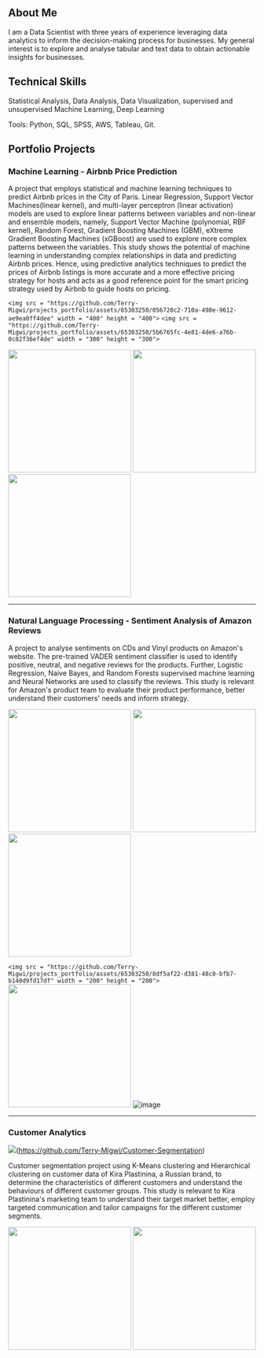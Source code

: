 ## About Me
I am a Data Scientist with three years of experience leveraging data analytics to inform the decision-making process for businesses. My general interest is to explore and analyse tabular and text data to obtain actionable insights for businesses. 

## Technical Skills
Statistical Analysis, Data Analysis, Data Visualization, supervised and unsupervised Machine Learning, Deep Learning

Tools: Python, SQL, SPSS, AWS, Tableau, Git.

## Portfolio Projects

### Machine Learning - Airbnb Price Prediction
A project that employs statistical and machine learning techniques to predict Airbnb prices in the City of Paris. Linear Regression, Support Vector Machines(linear kernel), and multi-layer perceptron (linear activation) models are used to explore linear patterns between variables and non-linear and ensemble models, namely, Support Vector Machine (polynomial, RBF kernel), Random Forest, Gradient Boosting Machines (GBM), eXtreme Gradient Boosting Machines (xGBoost) are used to explore more complex patterns between the variables. This study shows the potential of machine learning in understanding complex relationships in data and predicting Airbnb prices. Hence, using predictive analytics techniques to predict the prices of Airbnb listings is more accurate and a more effective pricing strategy for hosts and acts as a good reference point for the smart pricing strategy used by Airbnb to guide hosts on pricing. 

`<img src = "https://github.com/Terry-Migwi/projects_portfolio/assets/65303250/056720c2-710a-498e-9612-ae9ea0ff4dee" width = "400" height = "400">`
`<img src = "https://github.com/Terry-Migwi/projects_portfolio/assets/65303250/5b6765fc-4e81-4de6-a76b-0c82f36ef4de" width = "300" height = "300">`

<img src = "https://github.com/Terry-Migwi/projects_portfolio/assets/65303250/69799941-5b30-47ce-9d21-fef04766edb3" width = "250" height = "250">
<img src = "https://github.com/Terry-Migwi/projects_portfolio/assets/65303250/72a2c1dc-ed25-48ed-a4d3-cfff7de5bbb6" width = "250" height = "250">
<img src = "https://github.com/Terry-Migwi/projects_portfolio/assets/65303250/0c41b3be-412a-44d1-984e-4b481c38ba1f" width = "250" height = "250">

--------------------------------------------------------------------------------------------------------------------------------------------------------------------------------------------------------------------
### Natural Language Processing - Sentiment Analysis of Amazon Reviews
A project to analyse sentiments on CDs and Vinyl products on Amazon's website. The pre-trained VADER sentiment classifier is used to identify positive, neutral, and negative reviews for the products. Further, Logistic Regression, Naive Bayes, and Random Forests supervised machine learning and Neural Networks are used to classify the reviews. This study is relevant for Amazon's product team to evaluate their product performance, better understand their customers' needs and inform strategy. 

<img src = "https://github.com/Terry-Migwi/projects_portfolio/assets/65303250/c0ee1a80-245d-4850-98ec-281d375bd6df" width = "250" height = "250"> 
<img src = "https://github.com/Terry-Migwi/projects_portfolio/assets/65303250/b0e8cb64-9acc-453c-a946-2fbae66d2c38" width = "250" height = "250"> 
<img src = "https://github.com/Terry-Migwi/projects_portfolio/assets/65303250/2421b29f-42a9-4482-823a-b1150692a78a" width = "250" height = "250">

`<img src = "https://github.com/Terry-Migwi/projects_portfolio/assets/65303250/8df5af22-d381-48c0-bfb7-b140d9fd17df" width = "200" height = "200">` 
<img src = "https://github.com/Terry-Migwi/projects_portfolio/assets/65303250/1d63f2ef-c8f1-4415-83dc-78fa64b21aaa" width = "250" height = "250">
![image](https://github.com/Terry-Migwi/projects_portfolio/assets/65303250/27f88daf-d591-4f8b-997f-f79290fd3f74)


--------------------------------------------------------------------------------------------------------------------------------------------------------------------------------------------------------------------

### Customer Analytics

<img src = "https://github.com/Terry-Migwi/projects_portfolio/assets/65303250/1edb7bdf-8812-4092-9116-35b4b7193bd3">(https://github.com/Terry-Migwi/Customer-Segmentation)

Customer segmentation project using K-Means clustering and Hierarchical clustering on customer data of Kira Plastinina, a Russian brand, to determine the characteristics of different customers and understand the behaviours of different customer groups. This study is relevant to Kira Plastinina's marketing team to understand their target market better, employ targeted communication and tailor campaigns for the different customer segments. 

<img src = "https://github.com/Terry-Migwi/projects_portfolio/assets/65303250/3f5e50f2-41ec-4d2a-918f-12b055303cdb" width = "250" height = "250"> 
<img src = "https://github.com/Terry-Migwi/projects_portfolio/assets/65303250/af98fc9b-1014-4019-ad77-ae3024865163" width = "250" height = "250"> 

